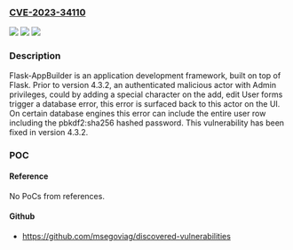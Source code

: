 ### [CVE-2023-34110](https://cve.mitre.org/cgi-bin/cvename.cgi?name=CVE-2023-34110)
![](https://img.shields.io/static/v1?label=Product&message=Flask-AppBuilder&color=blue)
![](https://img.shields.io/static/v1?label=Version&message=%3D%20%3C%204.3.2%20&color=brighgreen)
![](https://img.shields.io/static/v1?label=Vulnerability&message=CWE-209%3A%20Generation%20of%20Error%20Message%20Containing%20Sensitive%20Information&color=brighgreen)

### Description

Flask-AppBuilder is an application development framework, built on top of Flask. Prior to version 4.3.2, an authenticated malicious actor with Admin privileges, could by adding a special character on the add, edit User forms trigger a database error, this error is surfaced back to this actor on the UI. On certain database engines this error can include the entire user row including the pbkdf2:sha256 hashed password. This vulnerability has been fixed in version 4.3.2.

### POC

#### Reference
No PoCs from references.

#### Github
- https://github.com/msegoviag/discovered-vulnerabilities

